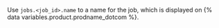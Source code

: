 Use `jobs.<job_id>.name` to a name for the job, which is displayed on {% data variables.product.prodname_dotcom %}.